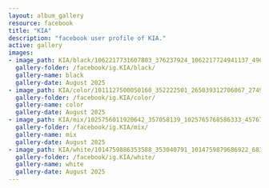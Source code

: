```yaml
---
layout: album_gallery
resource: facebook
title: "KIA"
description: "facebook user profile of KIA."
active: gallery
images:
- image_path: KIA/black/1062217731607803_376237924_1062217724941137_4965962934378949833_n.jpg
  gallery-folder: /facebook/ig.KIA/black/
  gallery-name: black
  gallery-date: August 2025
- image_path: KIA/color/1011127500050160_352222501_265039312706067_2749322953375575099_n.jpg
  gallery-folder: /facebook/ig.KIA/color/
  gallery-name: color
  gallery-date: August 2025
- image_path: KIA/mix/1025756011920642_357058139_1025765768586333_4576735463749129638_n.jpg
  gallery-folder: /facebook/ig.KIA/mix/
  gallery-name: mix
  gallery-date: August 2025
- image_path: KIA/white/1014759886353588_353040791_1014759879686922_6833976360227152624_n.jpg
  gallery-folder: /facebook/ig.KIA/white/
  gallery-name: white
  gallery-date: August 2025
---
```

